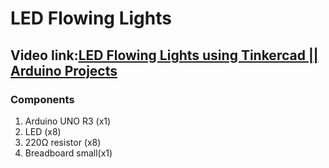# LED Flowing Lights
## Video link:[LED Flowing Lights using Tinkercad || Arduino Projects](https://www.youtube.com/watch?v=jfH_3k5It7o&list=PLWqnlHhsmcI4eBDLBtaZs16XZq0WL1SlP&index=29)

### Components 
1. Arduino UNO R3 (x1)
2. LED (x8)
3. 220Ω  resistor (x8)
4. Breadboard small(x1)